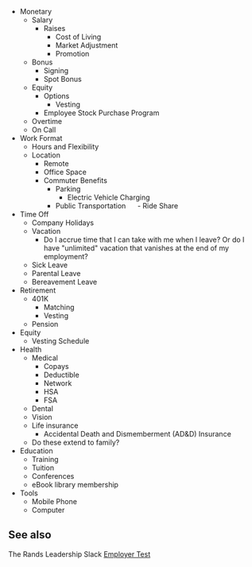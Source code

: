 - Monetary
  - Salary
    - Raises
      - Cost of Living
      - Market Adjustment
      - Promotion
  - Bonus
    - Signing
    - Spot Bonus
  - Equity
    - Options
      - Vesting
    - Employee Stock Purchase Program
  - Overtime
  - On Call
- Work Format
  - Hours and Flexibility
  - Location
    - Remote
    - Office Space
    - Commuter Benefits
      - Parking
        - Electric Vehicle Charging
      - Public Transportation
      - Ride Share
- Time Off
  - Company Holidays
  - Vacation
    - Do I accrue time that I can take with me when I leave? Or do I have "unlimited" vacation that vanishes at the end of my employment?
  - Sick Leave
  - Parental Leave
  - Bereavement Leave
- Retirement
  - 401K
    - Matching
    - Vesting
  - Pension
- Equity
  - Vesting Schedule
- Health
  - Medical
    - Copays
    - Deductible
    - Network
    - HSA
    - FSA
  - Dental
  - Vision
  - Life insurance
    - Accidental Death and Dismemberment (AD&D) Insurance
  - Do these extend to family?
- Education
  - Training
  - Tuition
  - Conferences
  - eBook library membership
- Tools
  - Mobile Phone
  - Computer

## See also

The Rands Leadership Slack [Employer Test](https://github.com/randsleadershipslack/employer-test)
